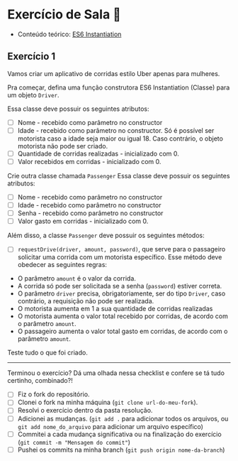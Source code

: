 # Exercício de Sala 🏫  

- Conteúdo teórico: 
[ES6 Instantiation](https://github.com/reprograma/on21-imersao-js-S6-Prototype-2#es6-instantiation)

## Exercício 1

Vamos criar um aplicativo de corridas estilo Uber apenas para mulheres.

Pra começar, defina uma função construtora ES6 Instantiation (Classe) para um objeto `Driver`.

Essa classe deve possuir os seguintes atributos:
- [ ] Nome - recebido como parâmetro no constructor
- [ ] Idade - recebido como parâmetro no constructor. Só é possível ser motorista caso a idade seja maior ou igual 18. Caso contrário, o objeto motorista não pode ser criado.
- [ ] Quantidade de corridas realizadas - inicializado com 0.
- [ ] Valor recebidos em corridas - inicializado com 0.

Crie outra classe chamada `Passenger`
Essa classe deve possuir os seguintes atributos:
- [ ] Nome - recebido como parâmetro no constructor
- [ ] Idade - recebido como parâmetro no constructor
- [ ] Senha - recebido como parâmetro no constructor
- [ ] Valor gasto em corridas - inicializado com 0.

Além disso, a classe `Passenger` deve possuir os seguintes métodos:
- [ ] `requestDrive(driver, amount, password)`, que serve para o passageiro solicitar uma corrida com um motorista específico.
Esse método deve obedecer as seguintes regras:
- O parâmetro `amount` é o valor da corrida.
- A corrida só pode ser solicitada se a senha (`password`) estiver correta.
- O parâmetro `driver` precisa, obrigatoriamente, ser do tipo `Driver`, caso contrário, a requisição não pode ser realizada.
- O motorista aumenta em 1 a sua quantidade de corridas realizadas
- O motorista aumenta o valor total recebido por corridas, de acordo com o parâmetro `amount`.
- O passageiro aumenta o valor total gasto em corridas, de acordo com o parâmetro `amount`.

Teste tudo o que foi criado.

---

Terminou o exercício? Dá uma olhada nessa checklist e confere se tá tudo certinho, combinado?!

- [ ] Fiz o fork do repositório.
- [ ] Clonei o fork na minha máquina (`git clone url-do-meu-fork`).
- [ ] Resolvi o exercício dentro da pasta resolução.
- [ ] Adicionei as mudanças. (`git add .` para adicionar todos os arquivos, ou `git add nome_do_arquivo` para adicionar um arquivo específico)
- [ ] Commitei a cada mudança significativa ou na finalização do exercício (`git commit -m "Mensagem do commit"`)
- [ ] Pushei os commits na minha branch (`git push origin nome-da-branch`)
